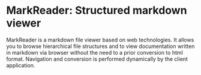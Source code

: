 # MarkReader: Structured markdown viewer

MarkReader is a markdown file viewer based on web technologies.
It allows you to browse hierarchical file structures and to view documentation written in markdown via browser without the need to a prior conversion to html format. Navigation and conversion is performed dynamically by the client application.




